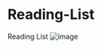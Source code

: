 # Reading-List
Reading List 
![image](https://github.com/omar8910/Reading-List/assets/116154208/88ecce20-7010-4818-b83d-b5d229d34f9d)
